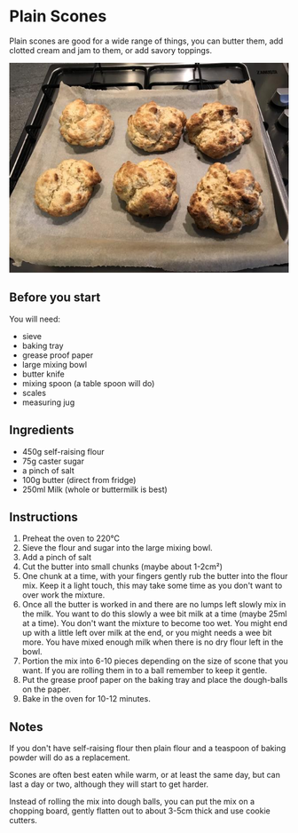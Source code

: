 # Plain Scones

Plain scones are good for a wide range of things, you can butter them, add clotted cream and jam to them, or add savory toppings.

![Plain Scones](plain-scones.jpg)

## Before you start

You will need:

* sieve
* baking tray
* grease proof paper
* large mixing bowl
* butter knife
* mixing spoon (a table spoon will do)
* scales
* measuring jug

## Ingredients

* 450g self-raising flour
* 75g caster sugar
* a pinch of salt
* 100g butter (direct from fridge)
* 250ml Milk (whole or buttermilk is best)

## Instructions

1. Preheat the oven to 220°C
2. Sieve the flour and sugar into the large mixing bowl.
3. Add a pinch of salt
4. Cut the butter into small chunks (maybe about 1-2cm²)
5. One chunk at a time, with your fingers gently rub the butter into the flour mix. Keep it a light touch, this may take some time as you don't want to over work the mixture.
6. Once all the butter is worked in and there are no lumps left slowly mix in the milk. You want to do this slowly a wee bit milk at a time (maybe 25ml at a time). You don't want the mixture to become too wet. You might end up with a little left over milk at the end, or you might needs a wee bit more. You have mixed enough milk when there is no dry flour left in the bowl.
7. Portion the mix into 6-10 pieces depending on the size of scone that you want. If you are rolling them in to a ball remember to keep it gentle. 
8. Put the grease proof paper on the baking tray and place the dough-balls on the paper.
9. Bake in the oven for 10-12 minutes.

## Notes

If you don't have self-raising flour then plain flour and a teaspoon of baking powder will do as a replacement.

Scones are often best eaten while warm, or at least the same day, but can last a day or two, although they will start to get harder.

Instead of rolling the mix into dough balls, you can put the mix on a chopping board, gently flatten out to about 3-5cm thick and use cookie cutters.